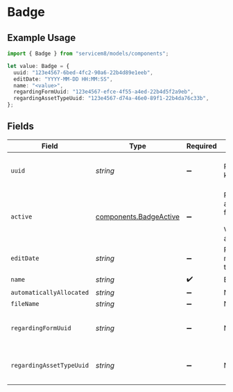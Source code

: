 # Badge

## Example Usage

```typescript
import { Badge } from "servicem8/models/components";

let value: Badge = {
  uuid: "123e4567-6bed-4fc2-90a6-22b4d89e1eeb",
  editDate: "YYYY-MM-DD HH:MM:SS",
  name: "<value>",
  regardingFormUuid: "123e4567-efce-4f55-a4ed-22b4d5f2a9eb",
  regardingAssetTypeUuid: "123e4567-d74a-46e0-89f1-22b4da76c33b",
};
```

## Fields

| Field                                                            | Type                                                             | Required                                                         | Description                                                      | Example                                                          |
| ---------------------------------------------------------------- | ---------------------------------------------------------------- | ---------------------------------------------------------------- | ---------------------------------------------------------------- | ---------------------------------------------------------------- |
| `uuid`                                                           | *string*                                                         | :heavy_minus_sign:                                               | Record UUID key                                                  | 123e4567-6bed-4fc2-90a6-22b4d89e1eeb                             |
| `active`                                                         | [components.BadgeActive](../../models/components/badgeactive.md) | :heavy_minus_sign:                                               | Record active/deleted flag. <br/><br/>Valid values are [0,1]     |                                                                  |
| `editDate`                                                       | *string*                                                         | :heavy_minus_sign:                                               | Record last modified timestamp                                   | YYYY-MM-DD HH:MM:SS                                              |
| `name`                                                           | *string*                                                         | :heavy_check_mark:                                               | Badge Name                                                       |                                                                  |
| `automaticallyAllocated`                                         | *string*                                                         | :heavy_minus_sign:                                               | N/A                                                              |                                                                  |
| `fileName`                                                       | *string*                                                         | :heavy_minus_sign:                                               | N/A                                                              |                                                                  |
| `regardingFormUuid`                                              | *string*                                                         | :heavy_minus_sign:                                               | N/A                                                              | 123e4567-efce-4f55-a4ed-22b4d5f2a9eb                             |
| `regardingAssetTypeUuid`                                         | *string*                                                         | :heavy_minus_sign:                                               | N/A                                                              | 123e4567-d74a-46e0-89f1-22b4da76c33b                             |